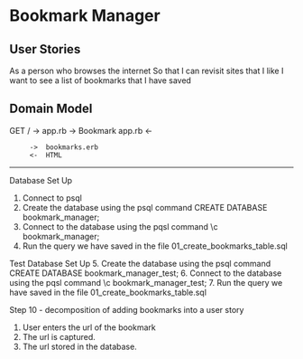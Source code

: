 Bookmark Manager
================

User Stories
------------

As a person who browses the internet
So that I can revisit sites that I like
I want to see a list of bookmarks that I have saved


Domain Model
------------

 GET /   ->   app.rb   ->  Bookmark
              app.rb   <-

         ->  bookmarks.erb  
         <-  HTML
-------------------------
Database Set Up
1. Connect to psql
2. Create the database using the psql command CREATE DATABASE bookmark_manager;
3. Connect to the database using the pqsl command \c bookmark_manager;
4. Run the query we have saved in the file 01_create_bookmarks_table.sql

Test Database Set Up
5. Create the database using the psql command CREATE DATABASE bookmark_manager_test;
6. Connect to the database using the pqsl command \c bookmark_manager_test;
7. Run the query we have saved in the file 01_create_bookmarks_table.sql

Step 10 - decomposition of adding bookmarks into a user story

1. User enters the url of the bookmark
2. The url is captured.
3. The url stored in the database. 
